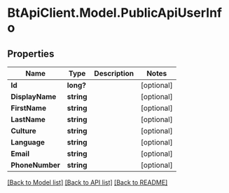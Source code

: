 # BtApiClient.Model.PublicApiUserInfo
## Properties

Name | Type | Description | Notes
------------ | ------------- | ------------- | -------------
**Id** | **long?** |  | [optional] 
**DisplayName** | **string** |  | [optional] 
**FirstName** | **string** |  | [optional] 
**LastName** | **string** |  | [optional] 
**Culture** | **string** |  | [optional] 
**Language** | **string** |  | [optional] 
**Email** | **string** |  | [optional] 
**PhoneNumber** | **string** |  | [optional] 

[[Back to Model list]](../README.md#documentation-for-models) [[Back to API list]](../README.md#documentation-for-api-endpoints) [[Back to README]](../README.md)

